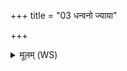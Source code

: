 +++
title = "03 धन्वनो ज्याया"

+++
<details><summary>मूलम् (WS)</summary>

धन्वनो ज्याया इष्वा अपस्कम्भस्य बाह्वोः ।  
अपाष्ठाच्छृङ्गात् कुर्मलाद्विशरं नाशयामि ते ॥ ४ ॥
</details>